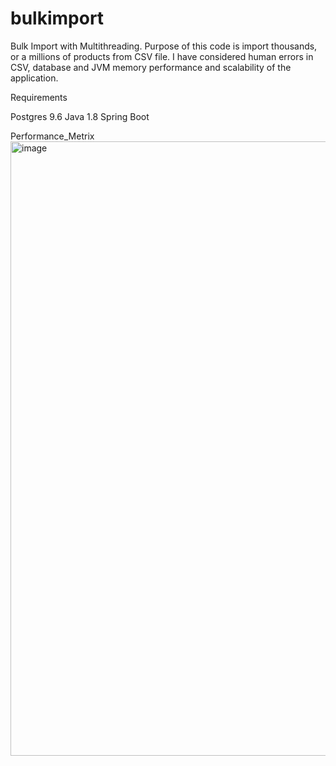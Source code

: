 # bulkimport
Bulk Import with Multithreading. Purpose of this code is import thousands, or a millions of products from CSV file. I have considered human errors in CSV, database and JVM memory performance and scalability of the application. 

Requirements

Postgres 9.6
Java 1.8
Spring Boot

Performance_Metrix<img width="983" alt="image" src="https://user-images.githubusercontent.com/64359179/152244450-b530a3d9-bfba-4db1-b613-864571f0cd7a.png">

